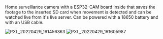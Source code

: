 Home survelliance camera with a ESP32-CAM board inside that saves the footage to the inserted SD card when movement is detected and can be watched live from it's live server. Can be powered with a 18650 battery and with an USB cable.

![PXL_20220429_161456363](https://user-images.githubusercontent.com/59098807/166098920-5b433edf-68cc-41eb-87ae-60e6f21904b7.jpg)
![PXL_20220429_161605987](https://user-images.githubusercontent.com/59098807/166098921-de8850f9-65ef-4861-8bca-b3eb196452bd.jpg)
